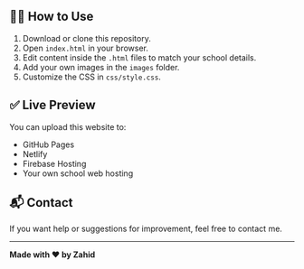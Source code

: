 
## 🧑‍💻 How to Use

1. Download or clone this repository.
2. Open `index.html` in your browser.
3. Edit content inside the `.html` files to match your school details.
4. Add your own images in the `images` folder.
5. Customize the CSS in `css/style.css`.

## ✅ Live Preview

You can upload this website to:
- GitHub Pages
- Netlify
- Firebase Hosting
- Your own school web hosting

## 📬 Contact

If you want help or suggestions for improvement, feel free to contact me.

---

**Made with ❤️ by Zahid**
